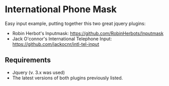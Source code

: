 # International Phone Mask
Easy input example, putting together this two great jquery plugins:

  - Robin Herbot's Inputmask: https://github.com/RobinHerbots/Inputmask
  - Jack O'connor's International Telephone Input: https://github.com/jackocnr/intl-tel-input

## Requirements

- Jquery (v. 3.x was used)
- The latest versions of both plugins previously listed.
